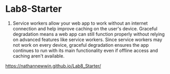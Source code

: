 # Lab8-Starter

1. Service workers allow your web app to work without an internet connection and help improve caching on the user's device. Graceful degradation means a web app can still function properly without relying on advanced features like service workers. Since service workers may not work on every device, graceful degradation ensures the app continues to run with its main functionality even if offline access and caching aren't available.

https://nathannewwin.github.io/Lab8_Starter/